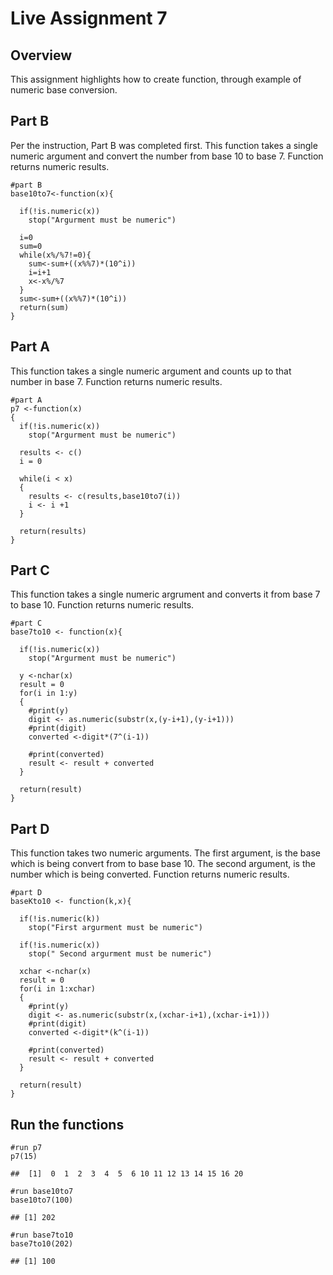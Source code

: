 Live Assignment 7
=================

Overview
--------

This assignment highlights how to create function, through example of
numeric base conversion.

Part B
------

Per the instruction, Part B was completed first. This function takes a
single numeric argument and convert the number from base 10 to base 7.
Function returns numeric results.

    #part B
    base10to7<-function(x){
      
      if(!is.numeric(x))
        stop("Argurment must be numeric")
      
      i=0
      sum=0
      while(x%/%7!=0){
        sum<-sum+((x%%7)*(10^i))
        i=i+1
        x<-x%/%7
      }
      sum<-sum+((x%%7)*(10^i))
      return(sum)
    }

Part A
------

This function takes a single numeric argument and counts up to that
number in base 7. Function returns numeric results.

    #part A
    p7 <-function(x) 
    {
      if(!is.numeric(x))
        stop("Argurment must be numeric")
      
      results <- c()
      i = 0
      
      while(i < x)
      {
        results <- c(results,base10to7(i))
        i <- i +1
      }
      
      return(results)
    }

Part C
------

This function takes a single numeric argrument and converts it from base
7 to base 10. Function returns numeric results.

    #part C
    base7to10 <- function(x){
      
      if(!is.numeric(x))
        stop("Argurment must be numeric")
      
      y <-nchar(x)
      result = 0
      for(i in 1:y)
      {
        #print(y)
        digit <- as.numeric(substr(x,(y-i+1),(y-i+1)))
        #print(digit)
        converted <-digit*(7^(i-1))
        
        #print(converted)
        result <- result + converted
      }
      
      return(result)
    }

Part D
------

This function takes two numeric arguments. The first argument, is the
base which is being convert from to base base 10. The second argument,
is the number which is being converted. Function returns numeric
results.

    #part D
    baseKto10 <- function(k,x){
      
      if(!is.numeric(k))
        stop("First argurment must be numeric")
      
      if(!is.numeric(x))
        stop(" Second argurment must be numeric")
      
      xchar <-nchar(x)
      result = 0
      for(i in 1:xchar)
      {
        #print(y)
        digit <- as.numeric(substr(x,(xchar-i+1),(xchar-i+1)))
        #print(digit)
        converted <-digit*(k^(i-1))
        
        #print(converted)
        result <- result + converted
      }
      
      return(result)
    }

Run the functions
-----------------

    #run p7
    p7(15)

    ##  [1]  0  1  2  3  4  5  6 10 11 12 13 14 15 16 20

    #run base10to7
    base10to7(100)

    ## [1] 202

    #run base7to10
    base7to10(202)

    ## [1] 100
